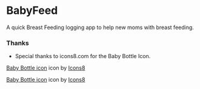# BabyFeed

A quick Breast Feeding logging app to help new moms with breast feeding.

### Thanks
- Special thanks to icons8.com for the Baby Bottle Icon. 

<a target="_blank" href="https://icons8.com/icons/set/baby-bottle">Baby Bottle icon</a> icon by <a target="_blank" href="https://icons8.com">Icons8</a>

<a target="_blank" href="https://icons8.com/icons/set/baby-bottle">Baby Bottle icon</a> icon by <a target="_blank" href="https://icons8.com">Icons8</a>